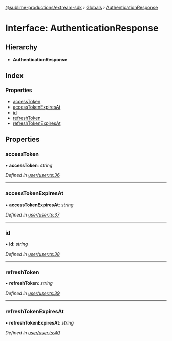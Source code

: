 [@sublime-productions/extream-sdk](../README.md) › [Globals](../globals.md) › [AuthenticationResponse](authenticationresponse.md)

# Interface: AuthenticationResponse

## Hierarchy

* **AuthenticationResponse**

## Index

### Properties

* [accessToken](authenticationresponse.md#accesstoken)
* [accessTokenExpiresAt](authenticationresponse.md#accesstokenexpiresat)
* [id](authenticationresponse.md#id)
* [refreshToken](authenticationresponse.md#refreshtoken)
* [refreshTokenExpiresAt](authenticationresponse.md#refreshtokenexpiresat)

## Properties

###  accessToken

• **accessToken**: *string*

*Defined in [user/user.ts:36](https://github.com/Extream-SaaS/ex-sdk/blob/991f539/src/user/user.ts#L36)*

___

###  accessTokenExpiresAt

• **accessTokenExpiresAt**: *string*

*Defined in [user/user.ts:37](https://github.com/Extream-SaaS/ex-sdk/blob/991f539/src/user/user.ts#L37)*

___

###  id

• **id**: *string*

*Defined in [user/user.ts:38](https://github.com/Extream-SaaS/ex-sdk/blob/991f539/src/user/user.ts#L38)*

___

###  refreshToken

• **refreshToken**: *string*

*Defined in [user/user.ts:39](https://github.com/Extream-SaaS/ex-sdk/blob/991f539/src/user/user.ts#L39)*

___

###  refreshTokenExpiresAt

• **refreshTokenExpiresAt**: *string*

*Defined in [user/user.ts:40](https://github.com/Extream-SaaS/ex-sdk/blob/991f539/src/user/user.ts#L40)*
